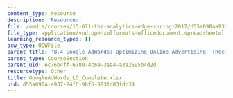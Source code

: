 ```yaml
---
content_type: resource
description: 'Resource:'
file: /media/courses/15-071-the-analytics-edge-spring-2017/d55a090aa93724f69bf60831d83fdc39_GoogleAdWords_LO_Complete.xlsx
file_type: application/vnd.openxmlformats-officedocument.spreadsheetml.sheet
learning_resource_types: []
ocw_type: OCWFile
parent_title: '8.4 Google AdWords: Optimizing Online Advertising  (Recitation)'
parent_type: CourseSection
parent_uid: ec76b4ff-6780-4c69-3ea4-a3a2695b4d2d
resourcetype: Other
title: GoogleAdWords_LO_Complete.xlsx
uid: d55a090a-a937-24f6-9bf6-0831d83fdc39
---
```

